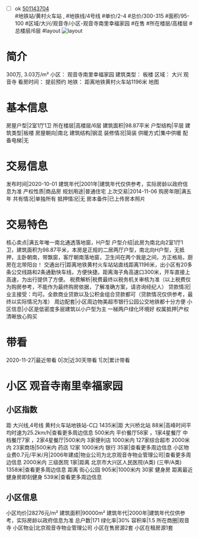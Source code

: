 - [ ] ok [501143704](https://bj.5i5j.com/ershoufang/501143704.html)  
 #地铁站/黄村火车站 ,  #地铁线/4号线
#单价/2-4 #总价/300-315 #面积/95-100   #区域/大兴/观音寺/小区-观音寺南里幸福家园 #在售 #所在楼层/高楼层 #总楼层/6层 #layout 
![layout](http://image2a.5i5j.com/bdir/layout/1ca33a140f69440391dcec0d87102145.jpg_P5.jpg) 
# 简介 
 300万,  3.03万/m² 
小区： 观音寺南里幸福家园
建筑类型： 板楼
区域： 大兴 观音寺
看房时间： 提前预约
地铁： 距离地铁黄村火车站1196米 地图
# 基本信息 
 房屋户型|2室1厅1卫
所在楼层|高楼层/6层
建筑面积|98.87平米
户型结构|平层
建筑类型|板楼
房屋朝向|南北
建筑结构|钢混
装修情况|简装
供暖方式|集中供暖
配备电梯|无
# 交易信息 
 发布时间|2020-10-01
建筑年代|2001年|建筑年代仅供参考，实际房龄以政府信息为准
产权性质|商品房
规划用途|普通住宅
上次交易|2014-11-06
购房年限|满五年
共有情况|单独所有
抵押情况|无
房本备件|已上传房本照片
# 交易特色 
 核心卖点|满五年唯一南北通透落地窗，H户型
户型介绍|此房为南北向2室1厅1卫，建筑面积为98.87平米，本房是正规的二居两厅户型，南北向H户型，无抵押，主卧朝南，带飘窗，客厅朝南落地窗，卫生间在两个我是之间，方正格局，厨房在北带阳台！
交通出行|距离地铁黄村火车站站直线距离1196米，出小区有20多条公交线路和2条通勤快车线，方便快捷。距离海子角高速口300米，开车直接上高速，为出行提供了方便。
税费解析|税费最终以税务机关审核为准（以上税费仅为购房参考，不能作为最终购房依据，了解准确方案，请咨询经纪人）
贷款情况|业主接受：均可。全款商业贷款以及公积金组合贷款都可（贷款情况仅供参考，最终以实际情况为准）
周边配套|小区周边物美超市银行公园公交地铁都十分方便
小区信息|小区是低密度多层建筑以小户型为主 一梯两户绿化环境好
权属抵押|产权清晰放心购买
# 带看 
 2020-11-27|最近带看	 0|次|近30天带看	 1|次|累计带看
# 小区 观音寺南里幸福家园
## 小区指数 
 距 大兴线,4号线 黄村火车站地铁站-C口 1435米|距 大兴桥北站 88米|高峰时间平均时速为25.2km/h|查看更多周边信息
500米内 平价餐厅58家 ，1家4星餐厅
中档餐厅7家 ，2家4星餐厅|500米内 3家便利店
1000米内 127家综合超市
2000米内 23家商场|500米内 药店 12家
1000米内 银行 35家|查看更多周边信息
小区物业费0.7元/平米/月|2006年建成|物业公司为北京观音寺物业管理公司|查看更多周边信息
2000米内 三级医院 1家|距离 北京市大兴区人民医院(A类) (三甲/A类) 1358米|查看更多周边信息
距离 街心公园 905米|1000米内 30家 健身房
距离最近健身房即刻健身 539米|查看更多周边信息
## 小区信息 
 小区均价|28276元/m²
建筑面积|90000m²
建筑年代|2000年|建筑年代仅供参考，实际房龄以政府信息为准
总户数|171
绿化率|30%
容积率|1.5
所在商圈|观音寺
小区物业|北京观音寺物业管理公司
小区在售房源2套
小区在租房源1套
